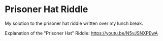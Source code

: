 # Prisoner Hat Riddle
My solution to the prisoner hat riddle written over my lunch break.

Explanation of the "Prisoner Hat" Riddle: https://youtu.be/N5vJSNXPEwA
